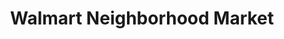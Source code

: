 ---
title: "Walmart Neighborhood Market"
url: /joplin/walmart-neighborhood-market-demott-drive/
shop: Supermarkt
---